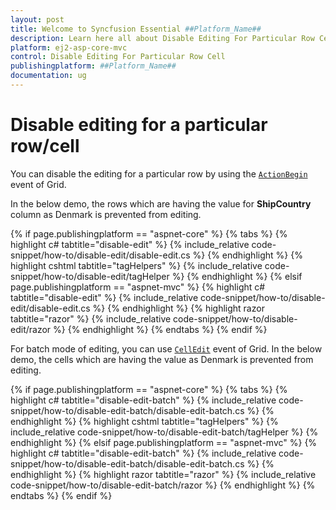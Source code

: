 ```yaml
---
layout: post
title: Welcome to Syncfusion Essential ##Platform_Name##
description: Learn here all about Disable Editing For Particular Row Cell of Syncfusion Essential ##Platform_Name## widgets based on HTML5 and jQuery.
platform: ej2-asp-core-mvc
control: Disable Editing For Particular Row Cell
publishingplatform: ##Platform_Name##
documentation: ug
---
```



# Disable editing for a particular row/cell

You can disable the editing for a particular row by using the [`ActionBegin`](https://help.syncfusion.com/cr/aspnetcore-js2/Syncfusion.EJ2.Grids.Grid.html#Syncfusion_EJ2_Grids_Grid_ActionBegin) event of Grid.

In the below demo, the rows which are having the value for **ShipCountry** column as Denmark is prevented from editing.

{% if page.publishingplatform == "aspnet-core" %}
{% tabs %}
{% highlight c# tabtitle="disable-edit" %}
{% include_relative code-snippet/how-to/disable-edit/disable-edit.cs %}
{% endhighlight %}
{% highlight cshtml tabtitle="tagHelpers" %}
{% include_relative code-snippet/how-to/disable-edit/tagHelper %}
{% endhighlight %}
{% elsif page.publishingplatform == "aspnet-mvc" %}
{% highlight c# tabtitle="disable-edit" %}
{% include_relative code-snippet/how-to/disable-edit/disable-edit.cs %}
{% endhighlight %}
{% highlight razor tabtitle="razor" %}
{% include_relative code-snippet/how-to/disable-edit/razor %}
{% endhighlight %}
{% endtabs %}
{% endif %}



For batch mode of editing, you can use [`CellEdit`](https://help.syncfusion.com/cr/aspnetcore-js2/Syncfusion.EJ2.Grids.Grid.html#Syncfusion_EJ2_Grids_Grid_CellEdit) event of Grid. In the below demo, the cells which are having the value as Denmark is prevented from editing.

{% if page.publishingplatform == "aspnet-core" %}
{% tabs %}
{% highlight c# tabtitle="disable-edit-batch" %}
{% include_relative code-snippet/how-to/disable-edit-batch/disable-edit-batch.cs %}
{% endhighlight %}
{% highlight cshtml tabtitle="tagHelpers" %}
{% include_relative code-snippet/how-to/disable-edit-batch/tagHelper %}
{% endhighlight %}
{% elsif page.publishingplatform == "aspnet-mvc" %}
{% highlight c# tabtitle="disable-edit-batch" %}
{% include_relative code-snippet/how-to/disable-edit-batch/disable-edit-batch.cs %}
{% endhighlight %}
{% highlight razor tabtitle="razor" %}
{% include_relative code-snippet/how-to/disable-edit-batch/razor %}
{% endhighlight %}
{% endtabs %}
{% endif %}



